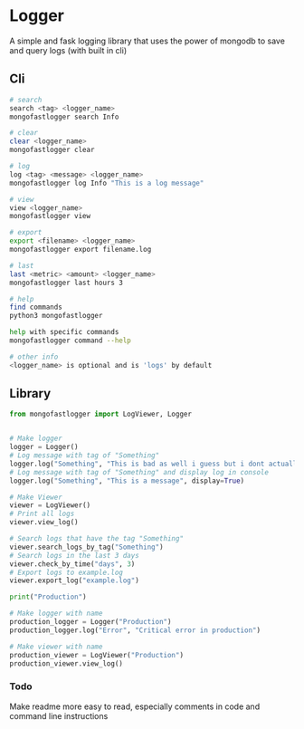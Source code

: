# Logger
A simple and fask logging library that uses the power of mongodb to save and query logs (with built in cli)

## Cli
```sh
# search
search <tag> <logger_name>
mongofastlogger search Info

# clear
clear <logger_name>
mongofastlogger clear

# log
log <tag> <message> <logger_name>
mongofastlogger log Info "This is a log message"

# view
view <logger_name>
mongofastlogger view

# export
export <filename> <logger_name>
mongofastlogger export filename.log

# last
last <metric> <amount> <logger_name>
mongofastlogger last hours 3

# help
find commands
python3 mongofastlogger

help with specific commands
mongofastlogger command --help

# other info
<logger_name> is optional and is 'logs' by default
```

## Library
```py
from mongofastlogger import LogViewer, Logger


# Make logger
logger = Logger()
# Log message with tag of "Something"
logger.log("Something", "This is bad as well i guess but i dont actually know")
# Log message with tag of "Something" and display log in console
logger.log("Something", "This is a message", display=True)

# Make Viewer
viewer = LogViewer()
# Print all logs
viewer.view_log()

# Search logs that have the tag "Something"
viewer.search_logs_by_tag("Something")
# Search logs in the last 3 days
viewer.check_by_time("days", 3)
# Export logs to example.log
viewer.export_log("example.log")

print("Production")

# Make logger with name
production_logger = Logger("Production")
production_logger.log("Error", "Critical error in production")

# Make viewer with name
production_viewer = LogViewer("Production")
production_viewer.view_log()
```

### Todo
Make readme more easy to read, especially comments in code and command line instructions
